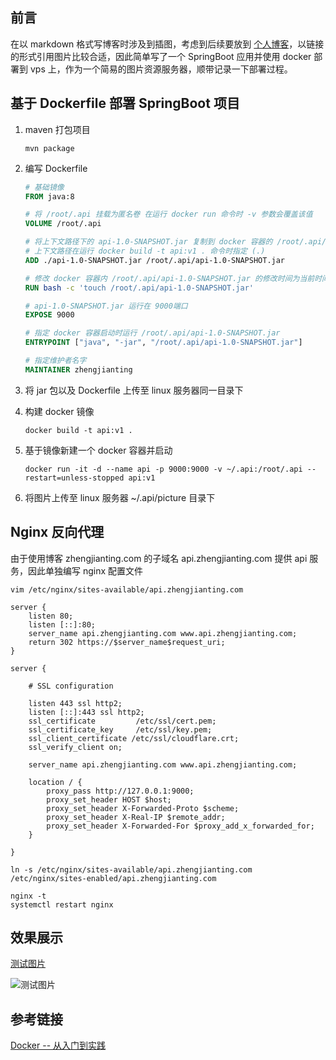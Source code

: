 ## 前言

在以 markdown 格式写博客时涉及到插图，考虑到后续要放到 [个人博客](https://zhengjianting.com)，以链接的形式引用图片比较合适，因此简单写了一个 SpringBoot 应用并使用 docker 部署到 vps 上，作为一个简易的图片资源服务器，顺带记录一下部署过程。



## 基于 Dockerfile 部署 SpringBoot 项目

1. maven 打包项目

   ```shell
   mvn package
   ```

2. 编写 Dockerfile

   ```dockerfile
   # 基础镜像
   FROM java:8
   
   # 将 /root/.api 挂载为匿名卷 在运行 docker run 命令时 -v 参数会覆盖该值
   VOLUME /root/.api
   
   # 将上下文路径下的 api-1.0-SNAPSHOT.jar 复制到 docker 容器的 /root/.api/ 目录下并解压
   # 上下文路径在运行 docker build -t api:v1 . 命令时指定 (.)
   ADD ./api-1.0-SNAPSHOT.jar /root/.api/api-1.0-SNAPSHOT.jar
   
   # 修改 docker 容器内 /root/.api/api-1.0-SNAPSHOT.jar 的修改时间为当前时间
   RUN bash -c 'touch /root/.api/api-1.0-SNAPSHOT.jar'
   
   # api-1.0-SNAPSHOT.jar 运行在 9000端口
   EXPOSE 9000
   
   # 指定 docker 容器启动时运行 /root/.api/api-1.0-SNAPSHOT.jar
   ENTRYPOINT ["java", "-jar", "/root/.api/api-1.0-SNAPSHOT.jar"]
   
   # 指定维护者名字
   MAINTAINER zhengjianting
   ```

3. 将 jar 包以及 Dockerfile 上传至 linux 服务器同一目录下

4. 构建 docker 镜像

   ```shell
   docker build -t api:v1 .
   ```

5. 基于镜像新建一个 docker 容器并启动

   ```shell
   docker run -it -d --name api -p 9000:9000 -v ~/.api:/root/.api --restart=unless-stopped api:v1
   ```

6. 将图片上传至 linux 服务器 ~/.api/picture 目录下



## Nginx 反向代理

由于使用博客 zhengjianting.com 的子域名 api.zhengjianting.com 提供 api 服务，因此单独编写 nginx 配置文件

```shell
vim /etc/nginx/sites-available/api.zhengjianting.com
```

```nginx
server {
    listen 80;
    listen [::]:80;
    server_name api.zhengjianting.com www.api.zhengjianting.com;
    return 302 https://$server_name$request_uri;
}

server {

    # SSL configuration

    listen 443 ssl http2;
    listen [::]:443 ssl http2;
    ssl_certificate         /etc/ssl/cert.pem;
    ssl_certificate_key     /etc/ssl/key.pem;
    ssl_client_certificate /etc/ssl/cloudflare.crt;
    ssl_verify_client on;

    server_name api.zhengjianting.com www.api.zhengjianting.com;

    location / {
        proxy_pass http://127.0.0.1:9000;
        proxy_set_header HOST $host;
        proxy_set_header X-Forwarded-Proto $scheme;
        proxy_set_header X-Real-IP $remote_addr;
        proxy_set_header X-Forwarded-For $proxy_add_x_forwarded_for;
    }

}
```

```shell
ln -s /etc/nginx/sites-available/api.zhengjianting.com /etc/nginx/sites-enabled/api.zhengjianting.com
```

```shell
nginx -t
systemctl restart nginx
```



## 效果展示

[测试图片](https://api.zhengjianting.com/picture?name=测试图片)

![测试图片](https://api.zhengjianting.com/picture?name=测试图片)



## 参考链接

[Docker -- 从入门到实践](https://yeasy.gitbook.io/docker_practice/)